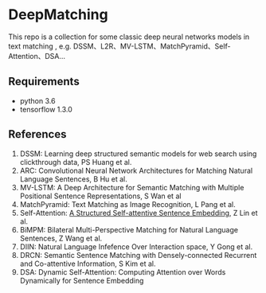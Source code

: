# DeepMatching

This repo is a collection for some classic deep neural networks models in text matching , e.g. DSSM、L2R、MV-LSTM、MatchPyramid、Self-Attention、DSA...

## Requirements

- python 3.6
- tensorflow 1.3.0

## References

1. DSSM: Learning deep structured semantic models for web search using clickthrough data, PS Huang et al.
2. ARC: Convolutional Neural Network Architectures for Matching Natural Language Sentences, B Hu et al.
3. MV-LSTM: A Deep Architecture for Semantic Matching with Multiple Positional Sentence Representations, S Wan et al
4. MatchPyramid: Text Matching as Image Recognition, L Pang et al.
5. Self-Attention: [A Structured Self-attentive Sentence Embedding](https://arxiv.org/abs/1703.03130), Z Lin et al.
6. BiMPM: Bilateral Multi-Perspective Matching for Natural Language Sentences, Z Wang et al.
7. DIIN: Natural Language Infefence Over Interaction space, Y Gong et al.
8. DRCN: Semantic Sentence Matching with Densely-connected Recurrent and Co-attentive Information, S Kim et al.
9. DSA: Dynamic Self-Attention: Computing Attention over Words Dynamically for Sentence Embedding